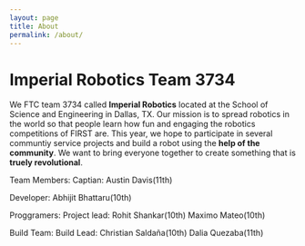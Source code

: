 ```yaml
---
layout: page
title: About
permalink: /about/
---
```

# Imperial Robotics Team 3734

We FTC team 3734 called **Imperial Robotics** located at the School of Science and Engineering in Dallas, TX. Our mission is to 
spread robotics in the world so that people learn how fun and engaging the robotics competitions of FIRST are. This year,
we hope to participate in several communtiy service projects and build a robot using the **help of the community**. We
want to bring everyone together to create something that is **truely revolutional**.

Team Members:
Captian: Austin Davis(11th)

Developer: Abhijit Bhattaru(10th)

Proggramers:
Project lead: Rohit Shankar(10th)
Maximo Mateo(10th)

Build Team:
Build Lead: Christian Saldaña(10th)
Dalia Quezaba(11th)
